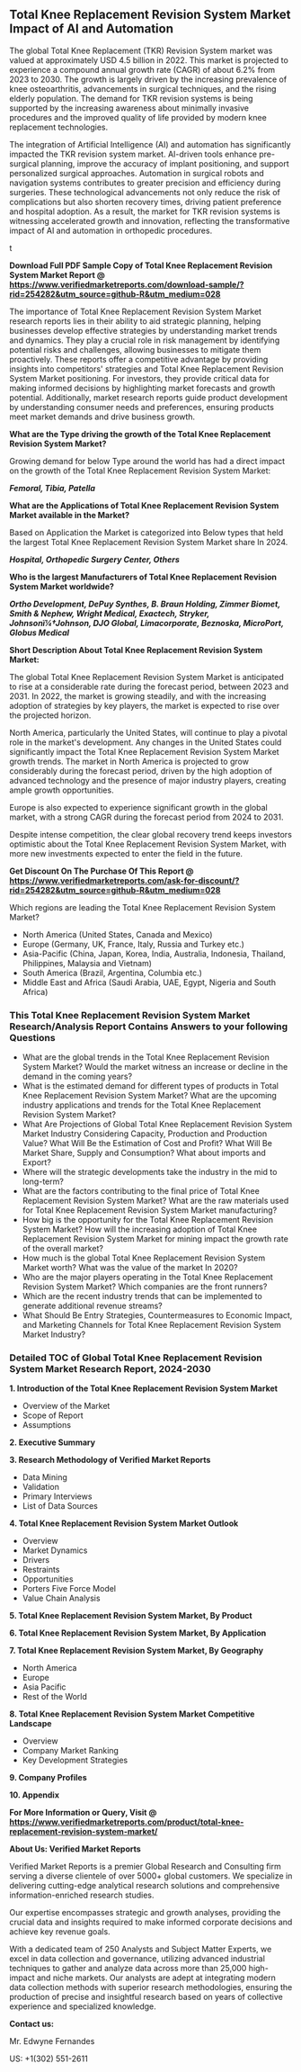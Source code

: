<h2>Total Knee Replacement Revision System Market Impact of AI and Automation</h2><p>The global Total Knee Replacement (TKR) Revision System market was valued at approximately USD 4.5 billion in 2022. This market is projected to experience a compound annual growth rate (CAGR) of about 6.2% from 2023 to 2030. The growth is largely driven by the increasing prevalence of knee osteoarthritis, advancements in surgical techniques, and the rising elderly population. The demand for TKR revision systems is being supported by the increasing awareness about minimally invasive procedures and the improved quality of life provided by modern knee replacement technologies.</p><p>The integration of Artificial Intelligence (AI) and automation has significantly impacted the TKR revision system market. AI-driven tools enhance pre-surgical planning, improve the accuracy of implant positioning, and support personalized surgical approaches. Automation in surgical robots and navigation systems contributes to greater precision and efficiency during surgeries. These technological advancements not only reduce the risk of complications but also shorten recovery times, driving patient preference and hospital adoption. As a result, the market for TKR revision systems is witnessing accelerated growth and innovation, reflecting the transformative impact of AI and automation in orthopedic procedures.</p>t</p><p id="" class=""><strong>Download Full PDF Sample Copy of Total Knee Replacement Revision System Market Report @ <a href="https://www.verifiedmarketreports.com/download-sample/?rid=254282&utm_source=github-R&utm_medium=028" target="_blank">https://www.verifiedmarketreports.com/download-sample/?rid=254282&utm_source=github-R&utm_medium=028</a></strong></p><p>The importance of&nbsp;Total Knee Replacement Revision System Market research reports lies in their ability to aid strategic planning, helping businesses develop effective strategies by understanding market trends and dynamics. They play a crucial role in risk management by identifying potential risks and challenges, allowing businesses to mitigate them proactively. These reports offer a competitive advantage by providing insights into competitors' strategies and Total Knee Replacement Revision System Market positioning. For investors, they provide critical data for making informed decisions by highlighting market forecasts and growth potential. Additionally, market research reports guide product development by understanding consumer needs and preferences, ensuring products meet market demands and drive business growth.</p><p><strong>What are the&nbsp;Type driving the growth of the Total Knee Replacement Revision System Market?</strong></p><p id="" class="">Growing demand for below Type around the world has had a direct impact on the growth of the Total Knee Replacement Revision System Market:</p><em><strong>Femoral, Tibia, Patella</strong></em></p><strong>What are the&nbsp;Applications&nbsp;of Total Knee Replacement Revision System Market available in the Market?</strong></p><p id="" class="">Based on Application the Market is categorized into Below types that held the largest Total Knee Replacement Revision System Market share In 2024.</p><em><strong>Hospital, Orthopedic Surgery Center, Others</strong></em></p><strong>Who is the largest Manufacturers of Total Knee Replacement Revision System Market worldwide?</strong></p><p><em><strong>Ortho Development, DePuy Synthes, B. Braun Holding, Zimmer Biomet, Smith & Nephew, Wright Medical, Exactech, Stryker, Johnsonï¼†Johnson, DJO Global, Limacorporate, Beznoska, MicroPort, Globus Medical</strong></em></p><p id="" class=""><strong>Short Description About Total Knee Replacement Revision System Market:</strong></p><p>The global Total Knee Replacement Revision System Market is anticipated to rise at a considerable rate during the forecast period, between 2023 and 2031. In 2022, the market is growing steadily, and with the increasing adoption of strategies by key players, the market is expected to rise over the projected horizon.</p><p>North America, particularly the United States, will continue to play a pivotal role in the market's development. Any changes in the United States could significantly impact the Total Knee Replacement Revision System Market growth trends. The market in North America is projected to grow considerably during the forecast period, driven by the high adoption of advanced technology and the presence of major industry players, creating ample growth opportunities.</p><p>Europe is also expected to experience significant growth in the global market, with a strong CAGR during the forecast period from 2024 to 2031.</p><p>Despite intense competition, the clear global recovery trend keeps investors optimistic about the Total Knee Replacement Revision System Market, with more new investments expected to enter the field in the future.</p><p id="" class=""><strong>Get Discount On The Purchase Of This Report @ <a href="https://www.verifiedmarketreports.com/ask-for-discount/?rid=254282&utm_source=github-R&utm_medium=028" target="_blank">https://www.verifiedmarketreports.com/ask-for-discount/?rid=254282&utm_source=github-R&utm_medium=028</a></strong></p>Which regions are leading the Total Knee Replacement Revision System Market?</p><ul><li>North America (United States, Canada and Mexico)</li><li>Europe (Germany, UK, France, Italy, Russia and Turkey etc.)</li><li>Asia-Pacific (China, Japan, Korea, India, Australia, Indonesia, Thailand, Philippines, Malaysia and Vietnam)</li><li>South America (Brazil, Argentina, Columbia etc.)</li><li>Middle East and Africa (Saudi Arabia, UAE, Egypt, Nigeria and South Africa)</li></ul><h3 id="" class="">This Total Knee Replacement Revision System Market Research/Analysis Report Contains Answers to your following Questions</h3><ul><li>What are the global trends in the Total Knee Replacement Revision System Market? Would the market witness an increase or decline in the demand in the coming years?</li><li>What is the estimated demand for different types of products in Total Knee Replacement Revision System Market? What are the upcoming industry applications and trends for the Total Knee Replacement Revision System Market?</li><li>What Are Projections of Global Total Knee Replacement Revision System Market Industry Considering Capacity, Production and Production Value? What Will Be the Estimation of Cost and Profit? What Will Be Market Share, Supply and Consumption? What about imports and Export?</li><li>Where will the strategic developments take the industry in the mid to long-term?</li><li>What are the factors contributing to the final price of Total Knee Replacement Revision System Market? What are the raw materials used for Total Knee Replacement Revision System Market manufacturing?</li><li>How big is the opportunity for the Total Knee Replacement Revision System Market? How will the increasing adoption of Total Knee Replacement Revision System Market for mining impact the growth rate of the overall market?</li><li>How much is the global Total Knee Replacement Revision System Market worth? What was the value of the market In 2020?</li><li>Who are the major players operating in the Total Knee Replacement Revision System Market? Which companies are the front runners?</li><li>Which are the recent industry trends that can be implemented to generate additional revenue streams?</li><li>What Should Be Entry Strategies, Countermeasures to Economic Impact, and Marketing Channels for Total Knee Replacement Revision System Market Industry?</li></ul><h3 id="" class="">Detailed TOC of Global Total Knee Replacement Revision System Market Research Report, 2024-2030</h3><p id="" class=""><strong>1. Introduction of the Total Knee Replacement Revision System Market</strong></p><ul><li>Overview of the Market</li><li>Scope of Report</li><li>Assumptions</li></ul><p id="" class=""><strong>2. Executive Summary</strong></p><p id="" class=""><strong>3. Research Methodology of Verified Market Reports</strong></p><ul><li>Data Mining</li><li>Validation</li><li>Primary Interviews</li><li>List of Data Sources</li></ul><p id="" class=""><strong>4. Total Knee Replacement Revision System Market Outlook</strong></p><ul><li>Overview</li><li>Market Dynamics</li><li>Drivers</li><li>Restraints</li><li>Opportunities</li><li>Porters Five Force Model</li><li>Value Chain Analysis</li></ul><p id="" class=""><strong>5. Total Knee Replacement Revision System Market, By Product</strong></p><p id="" class=""><strong>6. Total Knee Replacement Revision System Market, By Application</strong></p><p id="" class=""><strong>7. Total Knee Replacement Revision System Market, By Geography</strong></p><ul><li>North America</li><li>Europe</li><li>Asia Pacific</li><li>Rest of the World</li></ul><p id="" class=""><strong>8. Total Knee Replacement Revision System Market Competitive Landscape</strong></p><ul><li>Overview</li><li>Company Market Ranking</li><li>Key Development Strategies</li></ul><p id="" class=""><strong>9. Company Profiles</strong></p><p id="" class=""><strong>10. Appendix</strong></p><p id="" class=""><strong>For More Information or Query, Visit @ <a href="https://www.verifiedmarketreports.com/product/total-knee-replacement-revision-system-market/" target="_blank">https://www.verifiedmarketreports.com/product/total-knee-replacement-revision-system-market/</a></strong></p><p id="" class=""><strong>About Us: Verified Market Reports</strong></p><p id="" class="">Verified Market Reports is a premier Global Research and Consulting firm serving a diverse clientele of over 5000+ global customers. We specialize in delivering cutting-edge analytical research solutions and comprehensive information-enriched research studies.</p><p id="" class="">Our expertise encompasses strategic and growth analyses, providing the crucial data and insights required to make informed corporate decisions and achieve key revenue goals.</p><p id="" class="">With a dedicated team of 250 Analysts and Subject Matter Experts, we excel in data collection and governance, utilizing advanced industrial techniques to gather and analyze data across more than 25,000 high-impact and niche markets. Our analysts are adept at integrating modern data collection methods with superior research methodologies, ensuring the production of precise and insightful research based on years of collective experience and specialized knowledge.</p><p id="" class=""><strong>Contact us:</strong></p><p id="" class="">Mr. Edwyne Fernandes</p><p id="" class="">US: +1(302) 551-2611</p>
